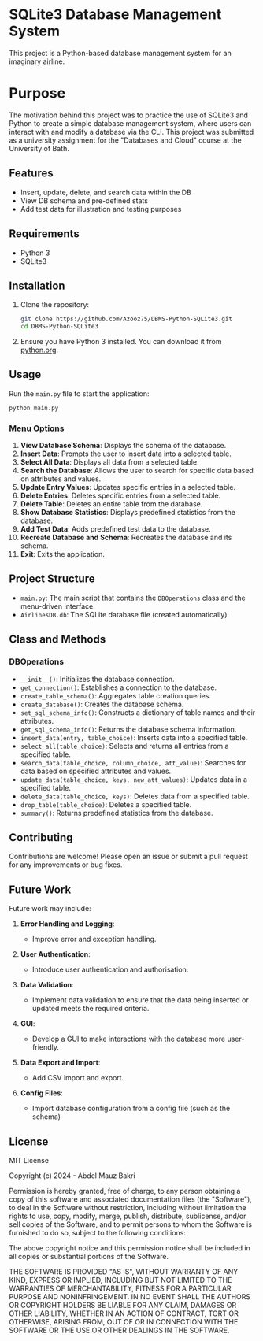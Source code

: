 # SQLite3 Database Management System

This project is a Python-based database management system for an imaginary airline.

# Purpose

The motivation behind this project was to practice the use of SQLite3 and Python to create a simple database management 
system, where users can interact with and modify a database via the CLI.
This project was submitted as a university assignment for the "Databases and Cloud" course at the University of Bath.

## Features

- Insert, update, delete, and search data within the DB
- View DB schema and pre-defined stats
- Add test data for illustration and testing purposes

## Requirements

- Python 3
- SQLite3

## Installation

1. Clone the repository:
    ```sh
    git clone https://github.com/Azooz75/DBMS-Python-SQLite3.git
    cd DBMS-Python-SQLite3
    ```

2. Ensure you have Python 3 installed. You can download it from [python.org](https://www.python.org/).

## Usage

Run the `main.py` file to start the application:

```sh
python main.py
```

### Menu Options

1. **View Database Schema**: Displays the schema of the database.
2. **Insert Data**: Prompts the user to insert data into a selected table.
3. **Select All Data**: Displays all data from a selected table.
4. **Search the Database**: Allows the user to search for specific data based on attributes and values.
5. **Update Entry Values**: Updates specific entries in a selected table.
6. **Delete Entries**: Deletes specific entries from a selected table.
7. **Delete Table**: Deletes an entire table from the database.
8. **Show Database Statistics**: Displays predefined statistics from the database.
9. **Add Test Data**: Adds predefined test data to the database.
10. **Recreate Database and Schema**: Recreates the database and its schema.
11. **Exit**: Exits the application.

## Project Structure

- `main.py`: The main script that contains the `DBOperations` class and the menu-driven interface.
- `AirlinesDB.db`: The SQLite database file (created automatically).

## Class and Methods

### DBOperations

- `__init__()`: Initializes the database connection.
- `get_connection()`: Establishes a connection to the database.
- `create_table_schema()`: Aggregates table creation queries.
- `create_database()`: Creates the database schema.
- `set_sql_schema_info()`: Constructs a dictionary of table names and their attributes.
- `get_sql_schema_info()`: Returns the database schema information.
- `insert_data(entry, table_choice)`: Inserts data into a specified table.
- `select_all(table_choice)`: Selects and returns all entries from a specified table.
- `search_data(table_choice, column_choice, att_value)`: Searches for data based on specified attributes and values.
- `update_data(table_choice, keys, new_att_values)`: Updates data in a specified table.
- `delete_data(table_choice, keys)`: Deletes data from a specified table.
- `drop_table(table_choice)`: Deletes a specified table.
- `summary()`: Returns predefined statistics from the database.

## Contributing

Contributions are welcome! Please open an issue or submit a pull request for any improvements or bug fixes.

## Future Work

Future work may include:

1. **Error Handling and Logging**:
   - Improve error and exception handling.

2. **User Authentication**:
   - Introduce user authentication and authorisation.

3. **Data Validation**:
   - Implement data validation to ensure that the data being inserted or updated meets the required criteria.

4. **GUI**:
   - Develop a GUI to make interactions with the database more user-friendly.

5. **Data Export and Import**:
   - Add CSV import and export.

6. **Config Files**:
   - Import database configuration from a config file (such as the schema)

## License

MIT License

Copyright (c) 2024 - Abdel Mauz Bakri

Permission is hereby granted, free of charge, to any person obtaining a copy
of this software and associated documentation files (the "Software"), to deal
in the Software without restriction, including without limitation the rights
to use, copy, modify, merge, publish, distribute, sublicense, and/or sell
copies of the Software, and to permit persons to whom the Software is
furnished to do so, subject to the following conditions:

The above copyright notice and this permission notice shall be included in all
copies or substantial portions of the Software.

THE SOFTWARE IS PROVIDED "AS IS", WITHOUT WARRANTY OF ANY KIND, EXPRESS OR
IMPLIED, INCLUDING BUT NOT LIMITED TO THE WARRANTIES OF MERCHANTABILITY,
FITNESS FOR A PARTICULAR PURPOSE AND NONINFRINGEMENT. IN NO EVENT SHALL THE
AUTHORS OR COPYRIGHT HOLDERS BE LIABLE FOR ANY CLAIM, DAMAGES OR OTHER
LIABILITY, WHETHER IN AN ACTION OF CONTRACT, TORT OR OTHERWISE, ARISING FROM,
OUT OF OR IN CONNECTION WITH THE SOFTWARE OR THE USE OR OTHER DEALINGS IN THE
SOFTWARE.

